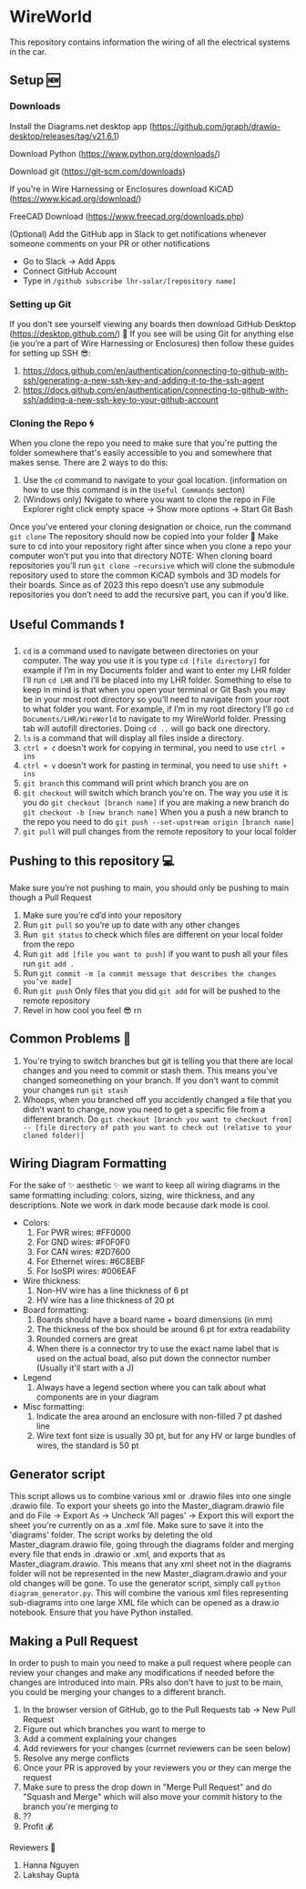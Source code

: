 # WireWorld
This repository contains information the wiring of all the electrical systems in the car.

## Setup :new:
### Downloads
Install the Diagrams.net desktop app (https://github.com/jgraph/drawio-desktop/releases/tag/v21.6.1)

Download Python (https://www.python.org/downloads/)

Download git (https://git-scm.com/downloads)

If you're in Wire Harnessing or Enclosures download KiCAD (https://www.kicad.org/download/)

FreeCAD Download (https://www.freecad.org/downloads.php)

(Optional) Add the GitHub app in Slack to get notifications whenever someone comments on your PR or other notifications
- Go to Slack -> Add Apps
- Connect GitHub Account
- Type in ```/github subscribe lhr-solar/[repository name]```

### Setting up Git
If you don't see yourself viewing any boards then download GitHub Desktop (https://desktop.github.com/) :vomiting_face:
If you see will be using Git for anything else (ie you’re a part of Wire Harnessing or Enclosures) then follow these guides for setting up SSH :sunglasses::
1. https://docs.github.com/en/authentication/connecting-to-github-with-ssh/generating-a-new-ssh-key-and-adding-it-to-the-ssh-agent
2. https://docs.github.com/en/authentication/connecting-to-github-with-ssh/adding-a-new-ssh-key-to-your-github-account

### Cloning the Repo :cyclone:
When you clone the repo you need to make sure that you're putting the folder somewhere that's easily accessible to you and somewhere that makes sense.
There are 2 ways to do this:
1. Use the ```cd``` command to navigate to your goal location. (information on how to use this command is in the ``Useful Commands`` secton)
2. (Windows only) Nvigate to where you want to clone the repo in File Explorer
right click empty space -> Show more options -> Start Git Bash

Once you've entered your cloning designation or choice, run the command ```git clone```
The repository should now be copied into your folder 🥳
Make sure to cd into your repository right after since when you clone a repo your computer won’t put you into that directory
NOTE: When cloning board repositories you’ll run ```git clone —recursive``` which will clone the submodule repository used to store the common KiCAD symbols and 3D models for their boards. Since as of 2023 this repo doesn’t use any submodule repositories you don’t need to add the recursive part, you can if you’d like.

## Useful Commands :exclamation:
1. ```cd``` is a command used to navigate between directories on your computer. The way you use it is you type ```cd [file directory]``` for example if I’m in my Documents folder and want to enter my LHR folder I’ll run ```cd LHR``` and I’ll be placed into my LHR folder. Something to else to keep in mind is that when you open your terminal or Git Bash you may be in your most root directory so you’ll need to navigate from your root to what folder you want. For example, if I’m in my root directory I’ll go ```cd Documents/LHR/WireWorld``` to navigate to my WireWorld folder. Pressing tab will autofill directories. Doing ```cd ..``` will go back one directory.
2. ```ls``` is a command that will display all files inside a directory.
3. ```ctrl + c``` doesn't work for copying in terminal, you need to use ```ctrl + ins```
4. ```ctrl + v``` doesn't work for pasting in terminal, you need to use ```shift + ins```
5. ```git branch``` this command will print which branch you are on
6. ```git checkout``` will switch which branch you're on. The way you use it is you do ```git checkout [branch name]``` if you are making a new branch do ```git checkout -b [new branch name]``` 
When you a push a new branch to the repo you need to do ```git push --set-upstream origin [branch name]```
7. ```git pull``` will pull changes from the remote repository to your local folder


## Pushing to this repository :computer:
Make sure you’re not pushing to main, you should only be pushing to main though a Pull Request
1. Make sure you’re cd’d into your repository
2. Run ```git pull``` so you’re up to date with any other changes
3. Run  ```git status``` to check which files are different on your local folder from the repo
4. Run ```git add [file you want to push]``` if you want to push all your files run ```git add .```
5. Run ```git commit -m [a commit message that describes the changes you’ve made]```
6. Run ```git push```
Only files that you did ```git add``` for will be pushed to the remote repository
7. Revel in how cool you feel :sunglasses: rn

## Common Problems :construction_worker:
1. You're trying to switch branches but git is telling you that there are local changes and you need to commit or stash them. This means you've changed someonething on your branch. If you don't want to commit your changes run ```git stash```
2. Whoops, when you branched off you accidently changed a file that you didn't want to change, now you need to get a specific file from a different branch. Do ```git checkout [branch you want to checkout from] -- [file directory of path you want to check out (relative to your cloned folder)]```


## Wiring Diagram Formatting
For the sake of :sparkles:	aesthetic :sparkles: we want to keep all wiring diagrams in the same formatting including: colors, sizing, wire thickness, and any descriptions. Note we work in dark mode because dark mode is cool.
- Colors:
    1. For PWR wires: #FF0000
    2. For GND wires: #F0F0F0
    3. For CAN wires: #2D7600
    4. For Ethernet wires: #6C8EBF
    5. For IsoSPI wires: #006EAF
- Wire thickness:
    1. Non-HV wire has a line thickness of 6 pt
    2. HV wire has a line thickness of 20 pt
- Board formatting:
    1. Boards should have a board name + board dimensions (in mm) 
    2. The thickness of the box should be around 6 pt for extra readability
    3. Rounded corners are great
    4. When there is a connector try to use the exact name label that is used on the actual boad, also put down the connector number (Usually it'll start with a J)
- Legend
    1. Always have a legend section where you can talk about what components are in your diagram
- Misc formatting:
    1. Indicate the area around an enclosure with non-filled 7 pt dashed line
    2. Wire text font size is usually 30 pt, but for any HV or large bundles of wires, the standard is 50 pt

## Generator script
This script allows us to combine various xml or .drawio files into one single .drawio file.
To export your sheets go into the Master_diagram.drawio file and do File -> Export As -> Uncheck 'All pages' -> Export this will export the sheet you're currently on as a .xml file. Make sure to save it into the 'diagrams' folder.
The script works by deleting the old Master_diagram.drawio file, going through the diagrams folder and merging every file that ends in .drawio or .xml, and exports that as Master_diagram.drawio. This means that any xml sheet not in the diagrams folder will not be represented in the new Master_diagram.drawio and your old changes will be gone.
To use the generator script, simply call `python diagram_generator.py`. This will combine the various xml files representing sub-diagrams into one large XML file which can be opened as a draw.io notebook. Ensure that you have Python installed.

## Making a Pull Request
In order to push to main you need to make a pull request where people can review your changes and make any modifications if needed before the changes are introduced into main. PRs also don't have to just to be main, you could be merging your changes to a different branch.
1. In the browser version of GitHub, go to the Pull Requests tab -> New Pull Request
2. Figure out which branches you want to merge to
3. Add a comment explaining your changes
4. Add reviewers for your changes (currnet reviewers can be seen below)
5. Resolve any merge conflicts
6. Once your PR is approved by your reviewers you or they can merge the request
7. Make sure to press the drop down in "Merge Pull Request" and do "Squash and Merge" which will also move your commit history to the branch you're merging to
6. ??
7. Profit :moneybag:


Reviewers :rocket:
1. Hanna Nguyen
2. Lakshay Gupta